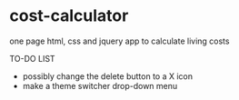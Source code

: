 cost-calculator
===============

one page html, css and jquery app to calculate living costs

TO-DO LIST
- possibly change the delete button to a X icon
- make a theme switcher drop-down menu
